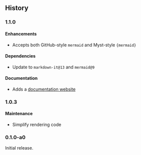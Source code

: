 ## History

### 1.1.0

#### Enhancements

- Accepts both GitHub-style `mermaid` and Myst-style `{mermaid}`

#### Dependencies

- Update to `markdown-it@13` and `mermaid@9`

#### Documentation

- Adds a [documentation website](https://markdown-it-mermaid.rtfd.io)

### 1.0.3

#### Maintenance

- Simplify rendering code

### 0.1.0-a0

Initial release.
